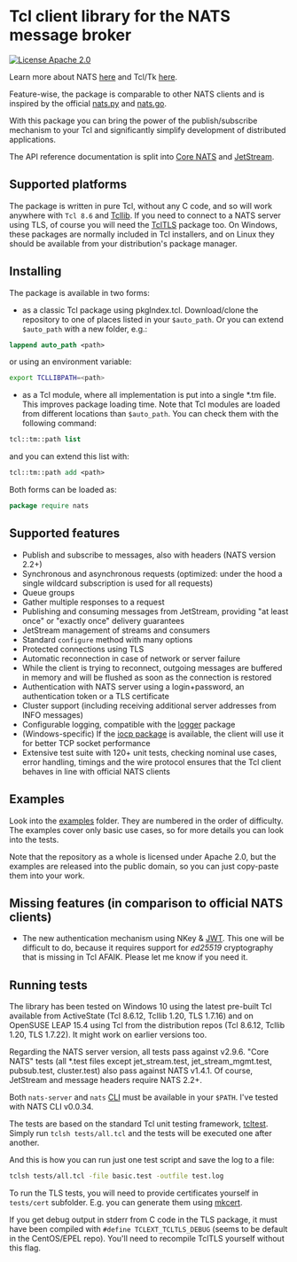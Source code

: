 # Tcl client library for the NATS message broker

[![License Apache 2.0](https://img.shields.io/badge/License-Apache2-blue.svg)](https://www.apache.org/licenses/LICENSE-2.0)

Learn more about NATS [here](https://nats.io) and Tcl/Tk [here](https://www.tcl.tk/).

Feature-wise, the package is comparable to other NATS clients and is inspired by the official [nats.py](https://github.com/nats-io/nats.py) and [nats.go](https://github.com/nats-io/nats.go).

With this package you can bring the power of the publish/subscribe mechanism to your Tcl and significantly simplify development of distributed applications.

The API reference documentation is split into [Core NATS](CoreAPI.md) and [JetStream](JsAPI.md).

## Supported platforms

The package is written in pure Tcl, without any C code, and so will work anywhere with `Tcl 8.6` and [Tcllib](https://core.tcl-lang.org/tcllib/doc/trunk/embedded/md/toc.md). If you need to connect to a NATS server using TLS, of course you will need the [TclTLS](https://core.tcl-lang.org/tcltls/index) package too. On Windows, these packages are normally included in Tcl installers, and on Linux they should be available from your distribution's package manager.

## Installing
The package is available in two forms:
- as a classic Tcl package using pkgIndex.tcl. Download/clone the repository to one of places listed in your `$auto_path`. Or you can extend `$auto_path` with a new folder, e.g.:
```Tcl
lappend auto_path <path>
```
or using an environment variable:
```bash
export TCLLIBPATH=<path>
```
- as a Tcl module, where all implementation is put into a single *.tm file. This improves package loading time. Note that Tcl modules are loaded from different locations than `$auto_path`. You can check them with the following command:
```Tcl
tcl::tm::path list
```
and you can extend this list with:
```Tcl
tcl::tm::path add <path>
```

Both forms can be loaded as:
```Tcl
package require nats
```

## Supported features
- Publish and subscribe to messages, also with headers (NATS version 2.2+)
- Synchronous and asynchronous requests (optimized: under the hood a single wildcard subscription is used for all requests)
- Queue groups
- Gather multiple responses to a request
- Publishing and consuming messages from JetStream, providing "at least once" or "exactly once" delivery guarantees
- JetStream management of streams and consumers
- Standard `configure` method with many options
- Protected connections using TLS
- Automatic reconnection in case of network or server failure
- While the client is trying to reconnect, outgoing messages are buffered in memory and will be flushed as soon as the connection is restored
- Authentication with NATS server using a login+password, an authentication token or a TLS certificate
- Cluster support (including receiving additional server addresses from INFO messages)
- Configurable logging, compatible with the [logger](https://core.tcl-lang.org/tcllib/doc/trunk/embedded/md/tcllib/files/modules/log/logger.md) package
- (Windows-specific) If the [iocp package](https://iocp.magicsplat.com/) is available, the client will use it for better TCP socket performance
- Extensive test suite with 120+ unit tests, checking nominal use cases, error handling, timings and the wire protocol ensures that the Tcl client behaves in line with official NATS clients

## Examples
Look into the [examples](examples) folder. They are numbered in the order of difficulty.<br /> The examples cover only basic use cases, so for more details you can look into the tests.

Note that the repository as a whole is licensed under Apache 2.0, but the examples are released into the public domain, so you can just copy-paste them into your work.

## Missing features (in comparison to official NATS clients)
- The new authentication mechanism using NKey & [JWT](https://docs.nats.io/developing-with-nats/security/creds). This one will be difficult to do, because it requires support for _ed25519_ cryptography that is missing in Tcl AFAIK. Please let me know if you need it.

## Running tests

The library has been tested on Windows 10 using the latest pre-built Tcl available from ActiveState (Tcl 8.6.12, Tcllib 1.20, TLS 1.7.16) and on OpenSUSE LEAP 15.4 using Tcl from the distribution repos (Tcl 8.6.12, Tcllib 1.20, TLS 1.7.22). It might work on earlier versions too.

Regarding the NATS server version, all tests pass against v2.9.6. "Core NATS" tests (all *.test files except jet_stream.test, jet_stream_mgmt.test, pubsub.test, cluster.test) also pass against NATS v1.4.1. Of course, JetStream and message headers require NATS 2.2+.

Both `nats-server` and `nats` [CLI](https://github.com/nats-io/natscli) must be available in your `$PATH`. I've tested with NATS CLI v0.0.34.

The tests are based on the standard Tcl unit testing framework, [tcltest](https://www.tcl.tk/man/tcl8.6/TclCmd/tcltest.htm). Simply run `tclsh tests/all.tcl` and the tests will be executed one after another. 

And this is how you can run just one test script and save the log to a file:
```bash
tclsh tests/all.tcl -file basic.test -outfile test.log
```

To run the TLS tests, you will need to provide certificates yourself in `tests/cert` subfolder. E.g. you can generate them using [mkcert](https://docs.nats.io/nats-server/configuration/securing_nats/tls#self-signed-certificates-for-testing).

If you get debug output in stderr from C code in the TLS package, it must have been compiled with `#define TCLEXT_TCLTLS_DEBUG` (seems to be default in the CentOS/EPEL repo). You'll need to recompile TclTLS yourself without this flag.
